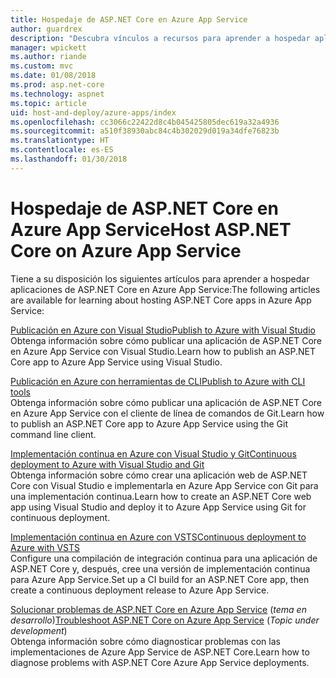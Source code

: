 ```yaml
---
title: Hospedaje de ASP.NET Core en Azure App Service
author: guardrex
description: "Descubra vínculos a recursos para aprender a hospedar aplicaciones de ASP.NET Core en Azure App Service."
manager: wpickett
ms.author: riande
ms.custom: mvc
ms.date: 01/08/2018
ms.prod: asp.net-core
ms.technology: aspnet
ms.topic: article
uid: host-and-deploy/azure-apps/index
ms.openlocfilehash: cc3066c22422d8c4b045425805dec619a32a4936
ms.sourcegitcommit: a510f38930abc84c4b302029d019a34dfe76823b
ms.translationtype: HT
ms.contentlocale: es-ES
ms.lasthandoff: 01/30/2018
---
```

# <a name="host-aspnet-core-on-azure-app-service"></a><span data-ttu-id="1a385-103">Hospedaje de ASP.NET Core en Azure App Service</span><span class="sxs-lookup"><span data-stu-id="1a385-103">Host ASP.NET Core on Azure App Service</span></span>

<span data-ttu-id="1a385-104">Tiene a su disposición los siguientes artículos para aprender a hospedar aplicaciones de ASP.NET Core en Azure App Service:</span><span class="sxs-lookup"><span data-stu-id="1a385-104">The following articles are available for learning about hosting ASP.NET Core apps in Azure App Service:</span></span>

[<span data-ttu-id="1a385-105">Publicación en Azure con Visual Studio</span><span class="sxs-lookup"><span data-stu-id="1a385-105">Publish to Azure with Visual Studio</span></span>](xref:tutorials/publish-to-azure-webapp-using-vs)  
<span data-ttu-id="1a385-106">Obtenga información sobre cómo publicar una aplicación de ASP.NET Core en Azure App Service con Visual Studio.</span><span class="sxs-lookup"><span data-stu-id="1a385-106">Learn how to publish an ASP.NET Core app to Azure App Service using Visual Studio.</span></span>

[<span data-ttu-id="1a385-107">Publicación en Azure con herramientas de CLI</span><span class="sxs-lookup"><span data-stu-id="1a385-107">Publish to Azure with CLI tools</span></span>](xref:tutorials/publish-to-azure-webapp-using-cli)  
<span data-ttu-id="1a385-108">Obtenga información sobre cómo publicar una aplicación de ASP.NET Core en Azure App Service con el cliente de línea de comandos de Git.</span><span class="sxs-lookup"><span data-stu-id="1a385-108">Learn how to publish an ASP.NET Core app to Azure App Service using the Git command line client.</span></span>

[<span data-ttu-id="1a385-109">Implementación continua en Azure con Visual Studio y Git</span><span class="sxs-lookup"><span data-stu-id="1a385-109">Continuous deployment to Azure with Visual Studio and Git</span></span>](xref:host-and-deploy/azure-apps/azure-continuous-deployment)  
<span data-ttu-id="1a385-110">Obtenga información sobre cómo crear una aplicación web de ASP.NET Core con Visual Studio e implementarla en Azure App Service con Git para una implementación continua.</span><span class="sxs-lookup"><span data-stu-id="1a385-110">Learn how to create an ASP.NET Core web app using Visual Studio and deploy it to Azure App Service using Git for continuous deployment.</span></span>

[<span data-ttu-id="1a385-111">Implementación continua en Azure con VSTS</span><span class="sxs-lookup"><span data-stu-id="1a385-111">Continuous deployment to Azure with VSTS</span></span>](https://www.visualstudio.com/docs/build/aspnet/core/quick-to-azure)  
<span data-ttu-id="1a385-112">Configure una compilación de integración continua para una aplicación de ASP.NET Core y, después, cree una versión de implementación continua para Azure App Service.</span><span class="sxs-lookup"><span data-stu-id="1a385-112">Set up a CI build for an ASP.NET Core app, then create a continuous deployment release to Azure App Service.</span></span>

<span data-ttu-id="1a385-113">[Solucionar problemas de ASP.NET Core en Azure App Service](xref:host-and-deploy/azure-apps/troubleshoot) (*tema en desarrollo*)</span><span class="sxs-lookup"><span data-stu-id="1a385-113">[Troubleshoot ASP.NET Core on Azure App Service](xref:host-and-deploy/azure-apps/troubleshoot) (*Topic under development*)</span></span>  
<span data-ttu-id="1a385-114">Obtenga información sobre cómo diagnosticar problemas con las implementaciones de Azure App Service de ASP.NET Core.</span><span class="sxs-lookup"><span data-stu-id="1a385-114">Learn how to diagnose problems with ASP.NET Core Azure App Service deployments.</span></span>
